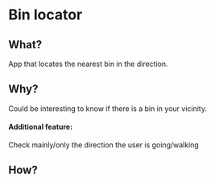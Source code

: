 # Bin locator
## What?
App that locates the nearest bin in the direction.
## Why?
Could be interesting to know if there is a bin in your vicinity.
#### Additional feature:
Check mainly/only the direction the user is going/walking
## How?